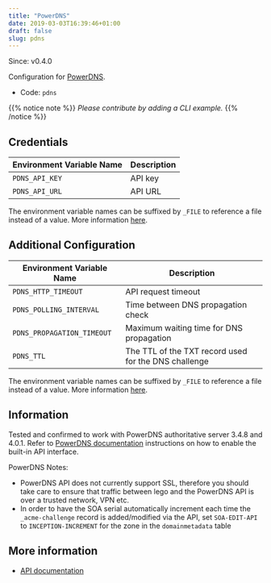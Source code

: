 ```yaml
---
title: "PowerDNS"
date: 2019-03-03T16:39:46+01:00
draft: false
slug: pdns
---
```


<!-- THIS DOCUMENTATION IS AUTO-GENERATED. PLEASE DO NOT EDIT. -->
<!-- providers/dns/pdns/pdns.toml -->
<!-- THIS DOCUMENTATION IS AUTO-GENERATED. PLEASE DO NOT EDIT. -->

Since: v0.4.0

Configuration for [PowerDNS](https://www.powerdns.com/).


<!--more-->

- Code: `pdns`

{{% notice note %}}
_Please contribute by adding a CLI example._
{{% /notice %}}




## Credentials

| Environment Variable Name | Description |
|-----------------------|-------------|
| `PDNS_API_KEY` | API key |
| `PDNS_API_URL` | API URL |

The environment variable names can be suffixed by `_FILE` to reference a file instead of a value.
More information [here](/lego/dns/#configuration-and-credentials).


## Additional Configuration

| Environment Variable Name | Description |
|--------------------------------|-------------|
| `PDNS_HTTP_TIMEOUT` | API request timeout |
| `PDNS_POLLING_INTERVAL` | Time between DNS propagation check |
| `PDNS_PROPAGATION_TIMEOUT` | Maximum waiting time for DNS propagation |
| `PDNS_TTL` | The TTL of the TXT record used for the DNS challenge |

The environment variable names can be suffixed by `_FILE` to reference a file instead of a value.
More information [here](/lego/dns/#configuration-and-credentials).

## Information

Tested and confirmed to work with PowerDNS authoritative server 3.4.8 and 4.0.1. Refer to [PowerDNS documentation](https://doc.powerdns.com/md/httpapi/README/) instructions on how to enable the built-in API interface.

PowerDNS Notes:
- PowerDNS API does not currently support SSL, therefore you should take care to ensure that traffic between lego and the PowerDNS API is over a trusted network, VPN etc.
- In order to have the SOA serial automatically increment each time the `_acme-challenge` record is added/modified via the API, set `SOA-EDIT-API` to `INCEPTION-INCREMENT` for the zone in the `domainmetadata` table



## More information

- [API documentation](https://doc.powerdns.com/md/httpapi/README/)

<!-- THIS DOCUMENTATION IS AUTO-GENERATED. PLEASE DO NOT EDIT. -->
<!-- providers/dns/pdns/pdns.toml -->
<!-- THIS DOCUMENTATION IS AUTO-GENERATED. PLEASE DO NOT EDIT. -->
